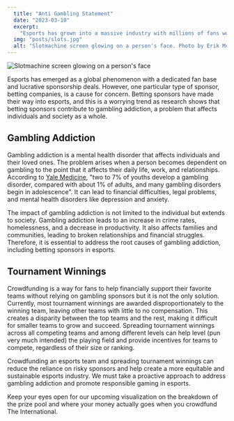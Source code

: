 ```yaml
---
  title: "Anti Gambling Statement"
  date: "2023-03-10"
  excerpt:
    "Esports has grown into a massive industry with millions of fans worldwide. However, there is an ongoing concern about the impact of betting"
  img: "posts/slots.jpg"
  alt: "Slotmachine screen glowing on a person's face. Photo by Erik Mclean on Unsplash"
---
```


![Slotmachine screen glowing on a person's face](/images/posts/slots.jpg)

Esports has emerged as a global phenomenon with a dedicated fan base and lucrative sponsorship deals. However, one particular type of sponsor, betting companies, is a cause for concern. Betting sponsors have made their way into esports, and this is a worrying trend as research shows that betting sponsors contribute to gambling addiction, a problem that affects individuals and society as a whole.

## Gambling Addiction

Gambling addiction is a mental health disorder that affects individuals and their loved ones. The problem arises when a person becomes dependent on gambling to the point that it affects their daily life, work, and relationships. According to [Yale Medicine](https://www.yalemedicine.org/conditions/gambling-disorder), "two to 7% of youths develop a gambling disorder, compared with about 1% of adults, and many gambling disorders begin in adolescence". It can lead to financial difficulties, legal problems, and mental health disorders like depression and anxiety.

The impact of gambling addiction is not limited to the individual but extends to society. Gambling addiction leads to an increase in crime rates, homelessness, and a decrease in productivity. It also affects families and communities, leading to broken relationships and financial struggles. Therefore, it is essential to address the root causes of gambling addiction, including betting sponsors in esports.

## Tournament Winnings

Crowdfunding is a way for fans to help financially support their favorite teams without relying on gambling sponsors but it is not the only solution. Currently, most tournament winnings are awarded disproportionately to the winning team, leaving other teams with little to no compensation. This creates a disparity between the top teams and the rest, making it difficult for smaller teams to grow and succeed. Spreading tournament winnings across all competing teams and among different levels can help level (pun very much intended) the playing field and provide incentives for teams to compete, regardless of their size or ranking.

Crowdfunding an esports team and spreading tournament winnings can reduce the reliance on risky sponsors and help create a more equitable and sustainable esports industry. We must take a proactive approach to address gambling addiction and promote responsible gaming in esports.

Keep your eyes open for our upcoming visualization on the breakdown of the prize pool and where your money actually goes when you crowdfund The International.
